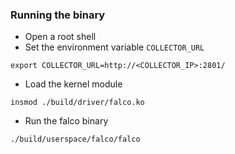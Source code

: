 ### Running the binary

* Open a root shell
* Set the environment variable `COLLECTOR_URL`
```
export COLLECTOR_URL=http://<COLLECTOR_IP>:2801/
```
* Load the kernel module
```
insmod ./build/driver/falco.ko
```
* Run the falco binary 
```
./build/userspace/falco/falco
```

